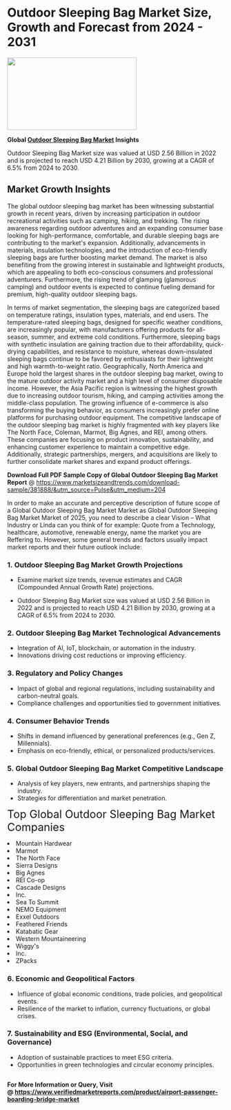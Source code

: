 <H1>Outdoor Sleeping Bag Market Size, Growth and Forecast from 2024 - 2031</H1><img class="aligncenter size-medium wp-image-584254" src="https://thirdeyenews.in/wp-content/uploads/2024/09/Global-Market-Research-300x168.jpeg" alt="" width="300" height="168" /><p><strong>Global&nbsp;<a href="https://www.marketsizeandtrends.com/download-sample/381888/&amp;utm_source=Pulse&amp;utm_medium=204">Outdoor Sleeping Bag Market</a> Insights</strong></p><p>Outdoor Sleeping Bag Market size was valued at USD 2.56 Billion in 2022 and is projected to reach USD 4.21 Billion by 2030, growing at a CAGR of 6.5% from 2024 to 2030.</p><p><h2>Market Growth Insights</h2> <p>The global outdoor sleeping bag market has been witnessing substantial growth in recent years, driven by increasing participation in outdoor recreational activities such as camping, hiking, and trekking. The rising awareness regarding outdoor adventures and an expanding consumer base looking for high-performance, comfortable, and durable sleeping bags are contributing to the market's expansion. Additionally, advancements in materials, insulation technologies, and the introduction of eco-friendly sleeping bags are further boosting market demand. The market is also benefiting from the growing interest in sustainable and lightweight products, which are appealing to both eco-conscious consumers and professional adventurers. Furthermore, the rising trend of glamping (glamorous camping) and outdoor events is expected to continue fueling demand for premium, high-quality outdoor sleeping bags. </p> <p>In terms of market segmentation, the sleeping bags are categorized based on temperature ratings, insulation types, materials, and end users. The temperature-rated sleeping bags, designed for specific weather conditions, are increasingly popular, with manufacturers offering products for all-season, summer, and extreme cold conditions. Furthermore, sleeping bags with synthetic insulation are gaining traction due to their affordability, quick-drying capabilities, and resistance to moisture, whereas down-insulated sleeping bags continue to be favored by enthusiasts for their lightweight and high warmth-to-weight ratio. Geographically, North America and Europe hold the largest shares in the outdoor sleeping bag market, owing to the mature outdoor activity market and a high level of consumer disposable income. However, the Asia Pacific region is witnessing the highest growth due to increasing outdoor tourism, hiking, and camping activities among the middle-class population. The growing influence of e-commerce is also transforming the buying behavior, as consumers increasingly prefer online platforms for purchasing outdoor equipment. The competitive landscape of the outdoor sleeping bag market is highly fragmented with key players like The North Face, Coleman, Marmot, Big Agnes, and REI, among others. These companies are focusing on product innovation, sustainability, and enhancing customer experience to maintain a competitive edge. Additionally, strategic partnerships, mergers, and acquisitions are likely to further consolidate market shares and expand product offerings. </p><p><span class=""><strong>Download Full PDF Sample Copy of Global Outdoor Sleeping Bag Market Report</strong> @ <a href="https://www.marketsizeandtrends.com/download-sample/381888/&amp;utm_source=Pulse&amp;utm_medium=204" target="_blank">https://www.marketsizeandtrends.com/download-sample/381888/&amp;utm_source=Pulse&amp;utm_medium=204</a></span></p><p>In order to make an accurate and perceptive description of future scope of a Global&nbsp;Outdoor Sleeping Bag Market Market as Global&nbsp;Outdoor Sleeping Bag Market Market of 2025, you need to describe a clear Vision &ndash; What Industry or Linda can you think of for example: Quote from a Technology, healthcare, automotive, renewable energy, name the market you are Reffering to. However, some general trends and factors usually impact market reports and their future outlook include:</p><h3>1.&nbsp;<strong>Outdoor Sleeping Bag Market Growth Projections</strong></h3><ul><li>Examine market size trends, revenue estimates and CAGR (Compounded Annual Growth Rate) projections.</li><li><p>Outdoor Sleeping Bag Market size was valued at USD 2.56 Billion in 2022 and is projected to reach USD 4.21 Billion by 2030, growing at a CAGR of 6.5% from 2024 to 2030.</p></li></ul><h3>2.&nbsp;<strong>Outdoor Sleeping Bag Market Technological Advancements</strong></h3><ul><li>Integration of AI, IoT, blockchain, or automation in the industry.</li><li>Innovations driving cost reductions or improving efficiency.</li></ul><h3>3.&nbsp;<strong>Regulatory and Policy Changes</strong></h3><ul><li>Impact of global and regional regulations, including sustainability and carbon-neutral goals.</li><li>Compliance challenges and opportunities tied to government initiatives.</li></ul><h3>4.&nbsp;<strong>Consumer Behavior Trends</strong></h3><ul><li>Shifts in demand influenced by generational preferences (e.g., Gen Z, Millennials).</li><li>Emphasis on eco-friendly, ethical, or personalized products/services.</li></ul><h3>5.&nbsp;<strong>Global Outdoor Sleeping Bag Market Competitive Landscape</strong></h3><ul><li>Analysis of key players, new entrants, and partnerships shaping the industry.</li><li>Strategies for differentiation and market penetration.</li></ul><p data-pm-slice="1 1 []"><span style="color: inherit; font-family: inherit; font-size: 25px;">Top Global Outdoor Sleeping Bag Market Companies</span></p><div class="" data-test-id=""><p><li>Mountain Hardwear</li><li> Marmot</li><li> The North Face</li><li> Sierra Designs</li><li> Big Agnes</li><li> REI Co-op</li><li> Cascade Designs</li><li> Inc.</li><li> Sea To Summit</li><li> NEMO Equipment</li><li> Exxel Outdoors</li><li> Feathered Friends</li><li> Katabatic Gear</li><li> Western Mountaineering</li><li> Wiggy's</li><li> Inc.</li><li> ZPacks</li></p></div><h3>6.&nbsp;<strong>Economic and Geopolitical Factors</strong></h3><ul><li>Influence of global economic conditions, trade policies, and geopolitical events.</li><li>Resilience of the market to inflation, currency fluctuations, or global crises.</li></ul><h3>7.&nbsp;<strong>Sustainability and ESG (Environmental, Social, and Governance)</strong></h3><ul><li>Adoption of sustainable practices to meet ESG criteria.</li><li>Opportunities in green technologies and circular economy principles.</li></ul><h2><strong style="font-size: 14px;">For More Information or Query, Visit @&nbsp;</strong><a style="background-color: #ffffff; font-size: 14px;" href="https://www.marketsizeandtrends.com/report/outdoor-sleeping-bag-market/" target="_blank">https://www.verifiedmarketreports.com/product/airport-passenger-boarding-bridge-market</a></h2>
